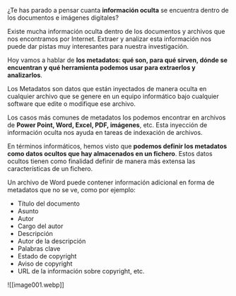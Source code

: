 ¿Te has parado a pensar cuanta **información oculta** se encuentra dentro de los documentos e imágenes digitales?

Existe mucha información oculta dentro de los documentos y archivos que nos encontramos por Internet. Extraer y analizar esta información nos puede dar pistas muy interesantes para nuestra investigación.

Hoy vamos a hablar de **los metadatos: qué son, para qué sirven, dónde se encuentran y qué herramienta podemos usar para extraerlos y analizarlos**.

Los Metadatos son datos que están inyectados de manera oculta en cualquier archivo que se genere en un equipo informático bajo cualquier software que edite o modifique ese archivo.

Los casos más comunes de metadatos los podemos encontrar en archivos de **Power Point, Word, Excel, PDF, imágenes**, etc. Esta inyección de información oculta nos ayuda en tareas de indexación de archivos.

En términos informáticos, hemos visto que **podemos definir los metadatos como datos ocultos que hay almacenados en un fichero**. Estos datos ocultos tienen como finalidad definir de manera más extensa las características de un fichero.

Un archivo de Word puede contener información adicional en forma de metadatos que no se ve, como por ejemplo:

- Título del documento
- Asunto
- Autor
- Cargo del autor
- Descripción
- Autor de la descripción
- Palabras clave
- Estado de copyright
- Aviso de copyright
- URL de la información sobre copyright, etc.

![[image001.webp]]
